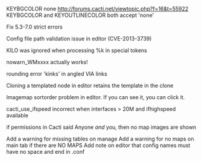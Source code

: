 KEYBGCOLOR none
http://forums.cacti.net/viewtopic.php?f=16&t=55922
KEYBGCOLOR and KEYOUTLINECOLOR both accept 'none'

Fix 5.3-7.0 strict errors

Config file path validation issue in editor (CVE-2013-3739)

KILO was ignored when processing %k in special tokens

nowarn_WMxxxx actually works!

rounding error 'kinks' in angled VIA links

Cloning a templated node in editor retains the template in the clone

Imagemap sortorder problem in editor. If you can see it, you can click it.

cacti_use_ifspeed incorrect when interfaces > 20M and ifhighspeed available

if permissions in Cacti said Anyone *and* you, then no map images are shown


Add a warning for missing tables on manage
Add a warning for no maps on main tab if there are NO MAPS
Add note on editor that config names must have no space and end in .conf

